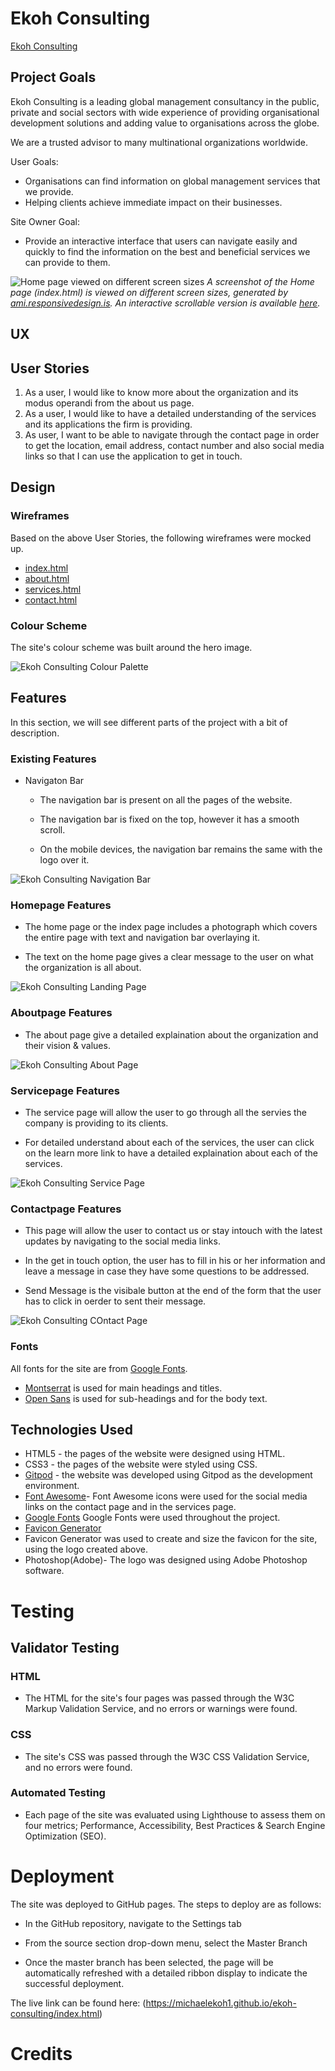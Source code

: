 # Ekoh Consulting

[Ekoh Consulting](https://michaelekoh1.github.io/ekoh-consulting/index.html)

## Project Goals

Ekoh Consulting is a leading global management consultancy in the public, private and social sectors with wide experience of providing organisational development solutions and adding value to organisations across the globe.

We are a trusted advisor to many multinational organizations worldwide.

User Goals:

- Organisations can find information on global management services that we provide.
- Helping clients achieve immediate impact on their businesses.

Site Owner Goal:

- Provide an interactive interface that users can navigate easily and quickly to find the information on the best and beneficial services we can provide to them.

![Home page viewed on different screen sizes](screenshots/responsiveindex.png)
*A screenshot of the Home page (index.html) is viewed on different screen sizes, generated by [ami.responsivedesign.is](http://ami.responsivedesign.is/). An interactive scrollable version is available [here](http://ami.responsivedesign.is/?url=https://michaelekoh1.github.io/ekoh-consulting/index.html).*

## UX

## User Stories

1. As a user, I would like to know more about the organization and its modus operandi from the about us page.
2. As a user, I would like to have a detailed understanding of the services and its applications the firm is providing.
3. As user, I want to be able to navigate through the contact page in order to get the location, email address, contact number and also social media links so that I can use the application to get in touch.

## Design

### Wireframes

Based on the above User Stories, the following wireframes were mocked up.

- [index.html](https://github.com/michaelekoh1/ekoh-consulting/blob/main/wireframes/index.pdf)
- [about.html](https://github.com/michaelekoh1/ekoh-consulting/blob/main/wireframes/aboutus.pdf)
- [services.html](https://github.com/michaelekoh1/ekoh-consulting/blob/main/wireframes/services.pdf)
- [contact.html](https://github.com/michaelekoh1/ekoh-consulting/blob/main/wireframes/contact.pdf)

### Colour Scheme

The site's colour scheme was built around the hero image.

![Ekoh Consulting Colour Palette](screenshots/colour-palette.png)

## Features

In this section, we will see different parts of the project with a bit of description.

### Existing Features

- Navigaton Bar

  - The navigation bar is present on all the pages of the website.

  - The navigation bar is fixed on the top, however it has a smooth scroll.
  
  - On the mobile devices, the  navigation bar remains the same with the logo over it.

![Ekoh Consulting Navigation Bar](screenshots/nav-bar.png)

### Homepage Features

- The home page or the index page includes a photograph which covers the entire page with text and navigation bar overlaying it.

- The text on the home page gives a clear message to the user on what the organization is all about.

![Ekoh Consulting Landing Page](screenshots/index.png)

### Aboutpage Features

- The about page give a detailed explaination about the organization and their vision & values.

![Ekoh Consulting About Page](screenshots/About-page.png)

### Servicepage Features

- The service page will allow the user to go through all the servies the company is providing to its clients.

- For detailed understand about each of the services, the user can click on the learn more link to have a detailed explaination about each of the services.

![Ekoh Consulting Service Page](screenshots/service-page.png)

### Contactpage Features

- This page will allow the user to contact us or stay intouch with the latest updates by navigating to the social media links.

- In the get in touch option, the user has to fill in his or her information and leave a message in case they have some questions to be addressed.

- Send Message is the visibale button at the end of the form that the user has to click in oerder to sent their message.

![Ekoh Consulting COntact Page](screenshots/contact-page.png)

### Fonts

All fonts for the site are from [Google Fonts](https://fonts.google.com/).
- [Montserrat](https://fonts.google.com/specimen/Montserrat) is used for main headings and titles.
- [Open Sans](https://fonts.google.com/specimen/Open+Sans?query=Steve+Matteson#standard-styles) is used for sub-headings and for the body text.

## Technologies Used

- HTML5 - the pages of the website were designed using HTML.
- CSS3 -  the pages of the website were styled using CSS.
- [Gitpod](https://www.gitpod.io/) - the website was developed using Gitpod as the development environment.
- [Font Awesome](https://fontawesome.com/)- Font Awesome icons were used for the social media links on the contact page and in the services page.
- [Google Fonts](https://fonts.google.com/) Google Fonts were used throughout the project.
- [Favicon Generator](https://www.favicongenerator.com/)
- Favicon Generator was used to create and size the favicon for the site, using the logo created above.
- Photoshop(Adobe)- The logo was designed using Adobe Photoshop software.

# Testing

## Validator Testing

### HTML

- The HTML for the site's four pages was passed through the W3C Markup Validation Service, and no errors or warnings were found.

### CSS

- The site's CSS was passed through the W3C CSS Validation Service, and no errors were found.

### Automated Testing

- Each page of the site was evaluated using Lighthouse to assess them on four metrics; Performance, Accessibility, Best Practices & Search Engine Optimization (SEO).

# Deployment

The site was deployed to GitHub pages. The steps to deploy are as follows:

- In the GitHub repository, navigate to the Settings tab

- From the source section drop-down menu, select the Master Branch

- Once the master branch has been selected, the page will be automatically refreshed with a detailed ribbon display to indicate the successful deployment.

The live link can be found here: (https://michaelekoh1.github.io/ekoh-consulting/index.html)

# Credits

